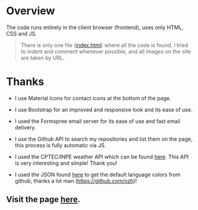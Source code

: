 # Overview
The code runs entirely in the client browser (frontend), uses only HTML, CSS and JS.

> There is only one file ([index.html](https://github.com/lucas26xd/lucas26xd.github.io/blob/master/index.html)) where all the code is found, I tried to indent and comment whenever possible, and all images on the site are taken by URL.

# Thanks
* I use Material Icons for contact icons at the bottom of the page.

* I use Bootstrap for an improved and responsive look and its ease of use.

* I used the Formspree email server for its ease of use and fast email delivery.

* I use the Github API to search my repositories and list them on the page, this process is fully automatic via JS.

* I used the CPTEC/INPE weather API which can be found [here](http://servicos.cptec.inpe.br/XML/). This API is very interesting and simple! Thank you!

* I used the JSON found [here](https://github.com/ozh/github-colors) to get the default language colors from github, thanks a lot man (https://github.com/ozh)!  

## Visit the page [here](https://lucas26xd.github.io/).
